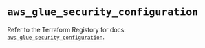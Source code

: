 # `aws_glue_security_configuration`

Refer to the Terraform Registory for docs: [`aws_glue_security_configuration`](https://www.terraform.io/docs/providers/aws/r/glue_security_configuration).
